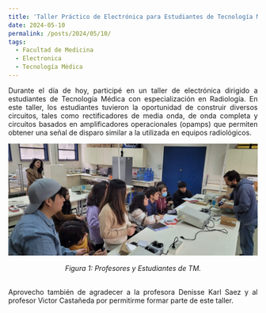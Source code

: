 ```yaml
---
title: 'Taller Práctico de Electrónica para Estudiantes de Tecnología Médica'
date: 2024-05-10
permalink: /posts/2024/05/10/
tags:
  - Facultad de Medicina
  - Electronica
  - Tecnología Médica
---
```

<div style="text-align: justify;">Durante el día de hoy, participé en un taller de electrónica dirigido a estudiantes de Tecnología Médica con especialización en Radiología. En este taller, los estudiantes tuvieron la oportunidad de construir diversos circuitos, tales como rectificadores de media onda, de onda completa y circuitos basados en amplificadores operacionales (opamps) que permiten obtener una señal de disparo similar a la utilizada en equipos radiológicos.</div>
<p align="center">
  <p align="center">
  <img src="/files/Tec_2024.jpeg" alt="Profesores y Estudiantes de TM">
</p>
<p align="center">
  <em>Figura 1: Profesores y Estudiantes de TM.</em>
</p>
<br>
<div style="text-align: justify;">Aprovecho también de agradecer a la profesora Denisse Karl Saez y al profesor Victor Castañeda por permitirme formar parte de este taller.</div>
